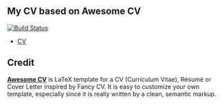 My CV based on Awesome CV
---

[![Build Status][travis-badge]][travis]

- [CV](https://nebgnahz.github.io/cv/cv.pdf)

## Credit

[**Awesome CV**](https://github.com/posquit0/Awesome-CV) is LaTeX template for a
CV (Curriculum Vitae), Résumé or Cover Letter inspired by Fancy CV. It is easy
to customize your own template, especially since it is really written by a
clean, semantic markup.


<!-- link -->
[travis-badge]: https://travis-ci.com/nebgnahz/cv.svg?token=FtzQss73KSBwcHhSsrGQ&branch=master
[travis]: https://travis-ci.com/nebgnahz/cv
